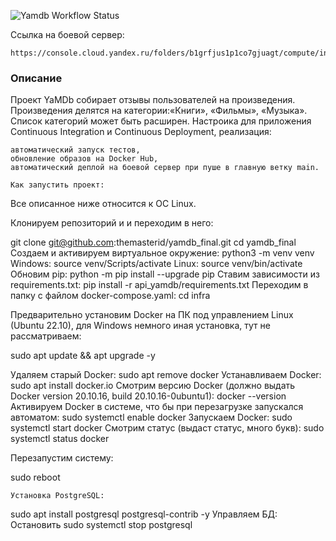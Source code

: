 ![Yamdb Workflow Status](https://github.com/ragecodemode/yamdb_final/actions/workflows/yamdb_workflow.yml/badge.svg?branch=master&event=push)

Ссылка на боевой сервер:

```
https://console.cloud.yandex.ru/folders/b1grfjus1p1co7gjuagt/compute/instance/epdq5oemakpq4d31305f/overview
```


### Описание
Проект YaMDb собирает отзывы пользователей на произведения. Произведения делятся на категории:«Книги», «Фильмы», «Музыка». Список категорий может быть расширен. Настроика для приложения Continuous Integration и Continuous Deployment, реализация:

```
автоматический запуск тестов,
обновление образов на Docker Hub,
автоматический деплой на боевой сервер при пуше в главную ветку main.
```
```
Как запустить проект:
```
Все описанное ниже относится к ОС Linux.

Клонируем репозиторий и и переходим в него:

git clone git@github.com:themasterid/yamdb_final.git
cd yamdb_final
Создаем и активируем виртуальное окружение:
python3 -m venv venv
Windows:
source venv/Scripts/activate
Linux:
source venv/bin/activate
Обновим pip:
python -m pip install --upgrade pip 
Ставим зависимости из requirements.txt:
pip install -r api_yamdb/requirements.txt 
Переходим в папку с файлом docker-compose.yaml:
cd infra

Предварительно установим Docker на ПК под управлением Linux (Ubuntu 22.10), для Windows немного иная установка, тут не рассматриваем:

sudo apt update && apt upgrade -y

Удаляем старый Docker:
sudo apt remove docker
Устанавливаем Docker:
sudo apt install docker.io
Смотрим версию Docker (должно выдать Docker version 20.10.16, build 20.10.16-0ubuntu1):
docker --version
Активируем Docker в системе, что бы при перезагрузке запускался автоматом:
sudo systemctl enable docker
Запускаем Docker:
sudo systemctl start docker
Смотрим статус (выдаст статус, много букв):
sudo systemctl status docker


Перезапустим систему:

sudo reboot

```
Установка PostgreSQL:
```
sudo apt install postgresql postgresql-contrib -y
Управляем БД:
Остановить
sudo systemctl stop postgresql
